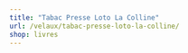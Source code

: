 ```yaml
---
title: "Tabac Presse Loto La Colline"
url: /velaux/tabac-presse-loto-la-colline/
shop: livres
---
```


